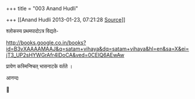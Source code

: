 +++
title = "003 Anand Hudli"

+++
[[Anand Hudli	2013-01-23, 07:21:28 [Source](https://groups.google.com/g/bvparishat/c/ZGt7qUSALhk)]]



श्लोकस्य प्रथमपादोऽत्र विद्यते-  
  
<http://books.google.co.in/books?id=B3vXAAAAMAAJ&q=satam+vihaya&dq=satam+vihaya&hl=en&sa=X&ei=jT3_UP2sHYWGrAfr4IDoCA&ved=0CEIQ6AEwAw>  
  
प्रायेण कस्मिन्श्चित् भासनाटके वर्तते ।  
  
आनन्दः



